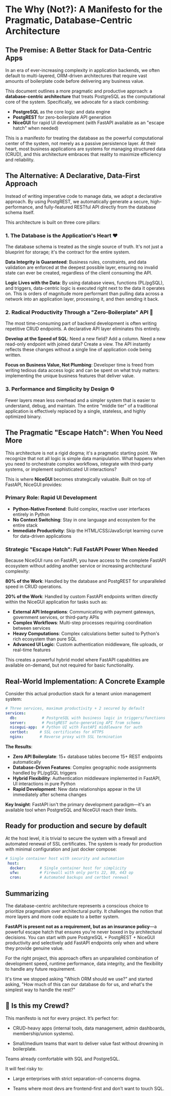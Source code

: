 # The Why (Not?): A Manifesto for the Pragmatic, Database-Centric Architecture

## The Premise: A Better Stack for Data-Centric Apps

In an era of ever-increasing complexity in application backends, we often default to multi-layered, ORM-driven architectures that require vast amounts of boilerplate code before delivering any business value.

This document outlines a more pragmatic and productive approach: a **database-centric architecture** that treats PostgreSQL as the computational core of the system. Specifically, we advocate for a stack combining:

- **PostgreSQL** as the core logic and data engine
- **PostgREST** for zero-boilerplate API generation
- **NiceGUI** for rapid UI development (with FastAPI available as an "escape hatch" when needed)

This is a manifesto for treating the database as the powerful computational center of the system, not merely as a passive persistence layer. At their heart, most business applications are systems for managing structured data (CRUD), and this architecture embraces that reality to maximize efficiency and reliability.

## The Alternative: A Declarative, Data-First Approach

Instead of writing imperative code to manage data, we adopt a declarative approach. By using PostgREST, we automatically generate a secure, high-performance, and fully-featured RESTful API directly from the database schema itself.

This architecture is built on three core pillars:

### 1. The Database is the Application's Heart ❤️

The database schema is treated as the single source of truth. It's not just a blueprint for storage; it's the contract for the entire system.

**Data Integrity is Guaranteed**: Business rules, constraints, and data validation are enforced at the deepest possible layer, ensuring no invalid state can ever be created, regardless of the client consuming the API.

**Logic Lives with the Data**: By using database views, functions (PL/pgSQL), and triggers, data-centric logic is executed right next to the data it operates on. This is orders of magnitude more performant than pulling data across a network into an application layer, processing it, and then sending it back.

### 2. Radical Productivity Through a "Zero-Boilerplate" API 🚀

The most time-consuming part of backend development is often writing repetitive CRUD endpoints. A declarative API layer eliminates this entirely.

**Develop at the Speed of SQL**: Need a new field? Add a column. Need a new read-only endpoint with joined data? Create a view. The API instantly reflects these changes without a single line of application code being written.

**Focus on Business Value, Not Plumbing**: Developer time is freed from writing tedious data access logic and can be spent on what truly matters: implementing the unique business features that deliver value.

### 3. Performance and Simplicity by Design ⚙️

Fewer layers mean less overhead and a simpler system that is easier to understand, debug, and maintain. The entire "middle tier" of a traditional application is effectively replaced by a single, stateless, and highly optimized binary.

## The Pragmatic "Escape Hatch": When You Need More

This architecture is not a rigid dogma; it's a pragmatic starting point. We recognize that not all logic is simple data manipulation. What happens when you need to orchestrate complex workflows, integrate with third-party systems, or implement sophisticated UI interactions?

This is where **NiceGUI** becomes strategically valuable. Built on top of FastAPI, NiceGUI provides:

### Primary Role: Rapid UI Development
- **Python-Native Frontend**: Build complex, reactive user interfaces entirely in Python
- **No Context Switching**: Stay in one language and ecosystem for the entire stack
- **Immediate Productivity**: Skip the HTML/CSS/JavaScript learning curve for data-driven applications

### Strategic "Escape Hatch": Full FastAPI Power When Needed
Because NiceGUI runs on FastAPI, you have access to the complete FastAPI ecosystem without adding another service or increasing architectural complexity:

**80% of the Work**: Handled by the database and PostgREST for unparalleled speed in CRUD operations.

**20% of the Work**: Handled by custom FastAPI endpoints written directly within the NiceGUI application for tasks such as:
- **External API Integrations**: Communicating with payment gateways, government services, or third-party APIs
- **Complex Workflows**: Multi-step processes requiring coordination between services
- **Heavy Computations**: Complex calculations better suited to Python's rich ecosystem than pure SQL
- **Advanced UI Logic**: Custom authentication middleware, file uploads, or real-time features

This creates a powerful hybrid model where FastAPI capabilities are available on-demand, but not required for basic functionality.

## Real-World Implementation: A Concrete Example

Consider this actual production stack for a tenant union management system:

```yaml
# Three services, maximum productivity + 2 secured by default
services:
  db:           # PostgreSQL with business logic in triggers/functions
  server:       # PostgREST auto-generating API from schema
  nicegui-app:  # Python UI with FastAPI middleware for auth
  certbot:     # SSL certificates for HTTPS
  nginx:       # Reverse proxy with SSL termination
```

**The Results**:
- **Zero API Boilerplate**: 15+ database tables become 15+ REST endpoints automatically
- **Database-Driven Features**: Complex geographic node assignments handled by PL/pgSQL triggers
- **Hybrid Flexibility**: Authentication middleware implemented in FastAPI, UI interactions in pure Python
- **Rapid Development**: New data relationships appear in the UI immediately after schema changes

**Key Insight**: FastAPI isn't the primary development paradigm—it's an available tool when PostgreSQL and NiceGUI reach their limits.

## Ready for production and secure by default

At the host level, it is trivial to secure the system with a firewall and automated renewal of SSL certificates. The system is ready for production with minimal configuration and just docker compose:

```yaml
# Single container host with security and automation
 host:
  docker:      # Single container host for simplicity
  ufw:         # Firewall with only ports 22, 80, 443 op
  cron:        # Automated backups and certbot renewal
```


## Summarizing

The database-centric architecture represents a conscious choice to prioritize pragmatism over architectural purity. It challenges the notion that more layers and more code equate to a better system.

**FastAPI is present not as a requirement, but as an insurance policy**—a powerful escape hatch that ensures you're never boxed in by architectural decisions. You can start with pure PostgreSQL + PostgREST + NiceGUI productivity and selectively add FastAPI endpoints only when and where they provide genuine value.

For the right project, this approach offers an unparalleled combination of development speed, runtime performance, data integrity, and the flexibility to handle any future requirement.

It's time we stopped asking "Which ORM should we use?" and started asking, "How much of this can our database do for us, and what's the simplest way to handle the rest?"

## 🎯 Is this my Crewd?

This manifesto is not for every project. It’s perfect for:

* CRUD-heavy apps (internal tools, data management, admin dashboards, membership/union systems).

* Small/medium teams that want to deliver value fast without drowning in boilerplate.

Teams already comfortable with SQL and PostgreSQL.

It will feel risky to:

* Large enterprises with strict separation-of-concerns dogma.

* Teams where most devs are frontend-first and don’t want to touch SQL.